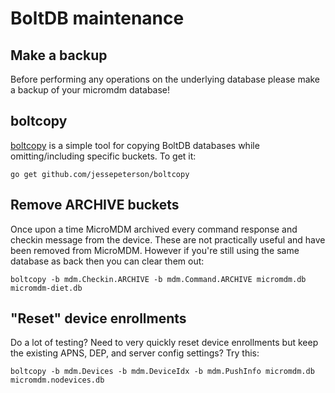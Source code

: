 # BoltDB maintenance

## Make a backup

Before performing any operations on the underlying database please make a backup of your micromdm database!

## boltcopy

[boltcopy](https://github.com/jessepeterson/boltcopy) is a simple tool for copying BoltDB databases while omitting/including specific buckets. To get it:

```shell
go get github.com/jessepeterson/boltcopy
```

## Remove ARCHIVE buckets

Once upon a time MicroMDM archived every command response and checkin message from the device. These are not practically useful and have been removed from MicroMDM. However if you're still using the same database as back then you can clear them out:

```shell
boltcopy -b mdm.Checkin.ARCHIVE -b mdm.Command.ARCHIVE micromdm.db micromdm-diet.db
```

## "Reset" device enrollments

Do a lot of testing? Need to very quickly reset device enrollments but keep the existing APNS, DEP, and server config settings? Try this:

```shell
boltcopy -b mdm.Devices -b mdm.DeviceIdx -b mdm.PushInfo micromdm.db micromdm.nodevices.db
```
